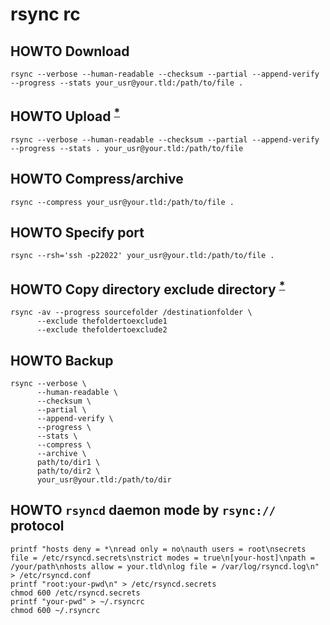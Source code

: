 # rsync rc

## HOWTO Download

    rsync --verbose --human-readable --checksum --partial --append-verify --progress --stats your_usr@your.tld:/path/to/file .

## HOWTO Upload <sup>[*][3455155745]</sup>

    rsync --verbose --human-readable --checksum --partial --append-verify --progress --stats . your_usr@your.tld:/path/to/file

[3455155745]: http://stackoverflow.com/questions/9090817/copying-files-using-rsync-from-remote-server-to-local-machine#9090859

## HOWTO Compress/archive

    rsync --compress your_usr@your.tld:/path/to/file .

## HOWTO Specify port

    rsync --rsh='ssh -p22022' your_usr@your.tld:/path/to/file .

## HOWTO Copy directory exclude directory <sup>[*][664979604]</sup>

    rsync -av --progress sourcefolder /destinationfolder \
          --exclude thefoldertoexclude1
          --exclude thefoldertoexclude2

[664979604]: https://stackoverflow.com/questions/4585929/how-to-use-cp-command-to-exclude-a-specific-directory#14789400

## HOWTO Backup

    rsync --verbose \
          --human-readable \
          --checksum \
          --partial \
          --append-verify \
          --progress \
          --stats \
          --compress \
          --archive \
          path/to/dir1 \
          path/to/dir2 \
          your_usr@your.tld:/path/to/dir

## HOWTO `rsyncd` daemon mode by `rsync://` protocol

    printf "hosts deny = *\nread only = no\nauth users = root\nsecrets file = /etc/rsyncd.secrets\nstrict modes = true\n[your-host]\npath = /your/path\nhosts allow = your.tld\nlog file = /var/log/rsyncd.log\n" > /etc/rsyncd.conf
    printf "root:your-pwd\n" > /etc/rsyncd.secrets
    chmod 600 /etc/rsyncd.secrets
    printf "your-pwd" > ~/.rsyncrc
    chmod 600 ~/.rsyncrc
